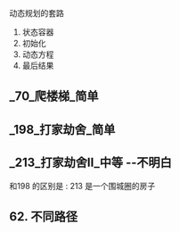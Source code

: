 动态规划的套路
1. 状态容器
2. 初始化
3. 动态方程
4. 最后结果

## _70_爬楼梯_简单

## _198_打家劫舍_简单


## _213_打家劫舍II_中等 --不明白

和198 的区别是 : 213 是一个围城圈的房子


## 62. 不同路径
